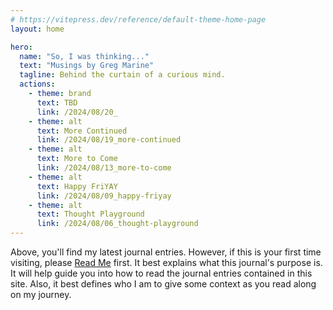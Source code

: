 ```yaml
---
# https://vitepress.dev/reference/default-theme-home-page
layout: home

hero:
  name: "So, I was thinking..."
  text: "Musings by Greg Marine"
  tagline: Behind the curtain of a curious mind.
  actions:
    - theme: brand
      text: TBD
      link: /2024/08/20_
    - theme: alt
      text: More Continued
      link: /2024/08/19_more-continued
    - theme: alt
      text: More to Come
      link: /2024/08/13_more-to-come
    - theme: alt
      text: Happy FriYAY
      link: /2024/08/09_happy-friyay
    - theme: alt
      text: Thought Playground
      link: /2024/08/06_thought-playground
---
```


Above, you'll find my latest journal entries. However, if this is your first time visiting, please [Read Me](read-me) first. It best explains what this journal's purpose is. It will help guide you into how to read the journal entries contained in this site. Also, it best defines who I am to give some context as you read along on my journey.